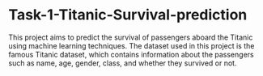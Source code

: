 # Task-1-Titanic-Survival-prediction
This project aims to predict the survival of passengers aboard the Titanic using machine learning techniques. The dataset used in this project is the famous Titanic dataset, which contains information about the passengers such as name, age, gender, class, and whether they survived or not.
